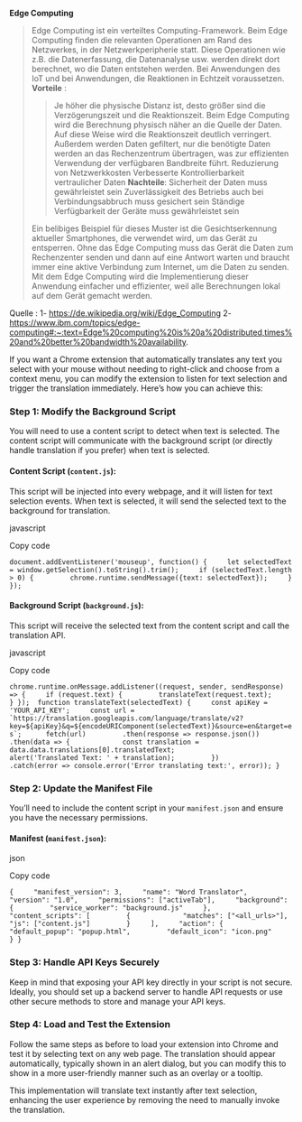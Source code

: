 **Edge Computing**
> Edge Computing ist ein verteiltes Computing-Framework.
> Beim Edge Computing finden die relevanten Operationen am Rand des Netzwerkes, in der Netzwerkperipherie statt. 
> Diese Operationen wie z.B. die Datenerfassung, die Datenanalyse usw. werden direkt dort berechnet, wo die Daten entstehen werden.
> Bei Anwendungen des IoT und bei Anwendungen, die Reaktionen in Echtzeit voraussetzen.
> **Vorteile** :
>	> Je höher die physische Distanz ist, desto größer sind die Verzögerungszeit und die Reaktionszeit. Beim Edge Computing wird die Berechnung physisch näher an die Quelle der Daten. Auf diese Weise wird die Reaktionszeit deutlich verringert.
>	> Außerdem werden Daten gefiltert, nur die benötigte Daten werden an das Rechenzentrum übertragen, was zur effizienten Verwendung der verfügbaren Bandbreite führt.
>	> Reduzierung von Netzwerkkosten
>	> Verbesserte Kontrollierbarkeit vertraulicher Daten
> **Nachteile**:
> 	> Sicherheit der Daten muss gewährleistet sein
> 	> Zuverlässigkeit des Betriebs auch bei Verbindungsabbruch muss gesichert sein
> 	> Ständige Verfügbarkeit der Geräte muss gewährleistet sein
> 	
> Ein belibiges Beispiel für dieses Muster ist die Gesichtserkennung aktueller Smartphones, die verwendet wird, um das Gerät zu entsperren. Ohne das Edge Computing muss das Gerät die Daten zum Rechenzenter senden und dann auf eine Antwort warten und braucht immer eine aktive Verbindung zum Internet, um die Daten zu senden. Mit dem Edge Computing wird die Implementierung dieser Anwendung einfacher und effizienter, weil alle Berechnungen lokal auf dem Gerät gemacht werden.

Quelle : 
1- https://de.wikipedia.org/wiki/Edge_Computing
2- https://www.ibm.com/topics/edge-computing#:~:text=Edge%20computing%20is%20a%20distributed,times%20and%20better%20bandwidth%20availability.

If you want a Chrome extension that automatically translates any text you select with your mouse without needing to right-click and choose from a context menu, you can modify the extension to listen for text selection and trigger the translation immediately. Here’s how you can achieve this:

### Step 1: Modify the Background Script

You will need to use a content script to detect when text is selected. The content script will communicate with the background script (or directly handle translation if you prefer) when text is selected.

#### **Content Script (`content.js`):**

This script will be injected into every webpage, and it will listen for text selection events. When text is selected, it will send the selected text to the background for translation.

javascript

Copy code

`document.addEventListener('mouseup', function() {     let selectedText = window.getSelection().toString().trim();     if (selectedText.length > 0) {         chrome.runtime.sendMessage({text: selectedText});     } });`

#### **Background Script (`background.js`):**

This script will receive the selected text from the content script and call the translation API.

javascript

Copy code

``chrome.runtime.onMessage.addListener((request, sender, sendResponse) => {     if (request.text) {         translateText(request.text);     } });  function translateText(selectedText) {     const apiKey = 'YOUR_API_KEY';     const url = `https://translation.googleapis.com/language/translate/v2?key=${apiKey}&q=${encodeURIComponent(selectedText)}&source=en&target=es`;      fetch(url)         .then(response => response.json())         .then(data => {             const translation = data.data.translations[0].translatedText;             alert('Translated Text: ' + translation);         })         .catch(error => console.error('Error translating text:', error)); }``

### Step 2: Update the Manifest File

You’ll need to include the content script in your `manifest.json` and ensure you have the necessary permissions.

#### **Manifest (`manifest.json`)**:

json

Copy code

`{     "manifest_version": 3,     "name": "Word Translator",     "version": "1.0",     "permissions": ["activeTab"],     "background": {         "service_worker": "background.js"     },     "content_scripts": [         {             "matches": ["<all_urls>"],             "js": ["content.js"]         }     ],     "action": {         "default_popup": "popup.html",         "default_icon": "icon.png"     } }`

### Step 3: Handle API Keys Securely

Keep in mind that exposing your API key directly in your script is not secure. Ideally, you should set up a backend server to handle API requests or use other secure methods to store and manage your API keys.

### Step 4: Load and Test the Extension

Follow the same steps as before to load your extension into Chrome and test it by selecting text on any web page. The translation should appear automatically, typically shown in an alert dialog, but you can modify this to show in a more user-friendly manner such as an overlay or a tooltip.

This implementation will translate text instantly after text selection, enhancing the user experience by removing the need to manually invoke the translation.